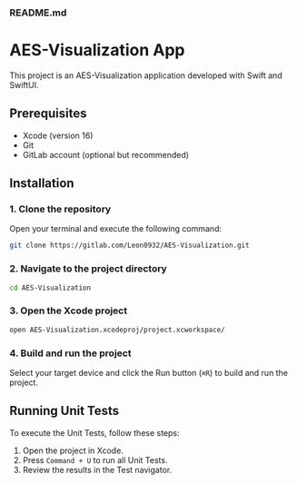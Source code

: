 ### README.md

# AES-Visualization App

This project is an AES-Visualization application developed with Swift and SwiftUI.

## Prerequisites

- Xcode (version 16)
- Git
- GitLab account (optional but recommended)

## Installation

### 1. Clone the repository

Open your terminal and execute the following command:

```bash
git clone https://gitlab.com/Leon0932/AES-Visualization.git
```

### 2. Navigate to the project directory

```bash
cd AES-Visualization
```

### 3. Open the Xcode project

```bash
open AES-Visualization.xcodeproj/project.xcworkspace/
```

### 4. Build and run the project

Select your target device and click the Run button (`⌘R`) to build and run the project.

## Running Unit Tests

To execute the Unit Tests, follow these steps:

1. Open the project in Xcode.
2. Press `Command + U` to run all Unit Tests.
3. Review the results in the Test navigator.

